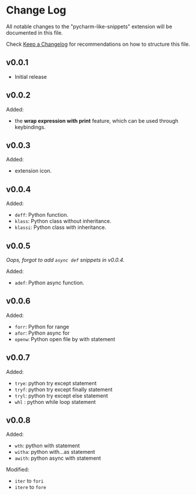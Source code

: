 # Change Log

All notable changes to the "pycharm-like-snippets" extension will be documented in this file.

Check [Keep a Changelog](http://keepachangelog.com/) for recommendations on how to structure this file.

## v0.0.1

- Initial release

## v0.0.2

Added:

- the **wrap expression with print** feature, which can be used through keybindings.

## v0.0.3

Added:

- extension icon.

## v0.0.4

Added:

- `deff`: Python function.
- `klass`: Python class without inheritance.
- `klassi`: Python class with inheritance.

## v0.0.5

*Oops, forgot to add `async def` snippets in v0.0.4.*

Added:

- `adef`: Python async function.

## v0.0.6

Added:

- `forr`: Python for range
- `afor`: Python async for
- `openw`: Python open file by with statement

## v0.0.7

Added:

- `trye`: python try except statement
- `tryf`: python try except finally statement
- `tryl`: python try except else statement
- `whl` : python while loop statement

## v0.0.8

Added:

- `wth`: python with statement
- `witha`: python with...as statement
- `awith`: python async with statement

Modified:

- `iter` to `fori`
- `itere` to `fore`
